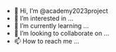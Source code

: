 - 👋 Hi, I’m @academy2023project
- 👀 I’m interested in ...
- 🌱 I’m currently learning ...
- 💞️ I’m looking to collaborate on ...
- 📫 How to reach me ...

<!---
academy2023project/academy2023project is a ✨ special ✨ repository because its `README.md` (this file) appears on your GitHub profile.
You can click the Preview link to take a look at your changes.
--->

